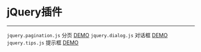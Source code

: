 # jQuery插件
------
`jquery.pagination.js` 分页 [DEMO](http://maxiaoxiang.com/jQuery-plugins/pagination/index.html)
`jquery.dialog.js` 对话框 [DEMO](http://maxiaoxiang.com/jQuery-plugins/dialog/index.html)
`jquery.tips.js` 提示框 [DEMO](http://maxiaoxiang.com/jQuery-plugins/tips/index.html)